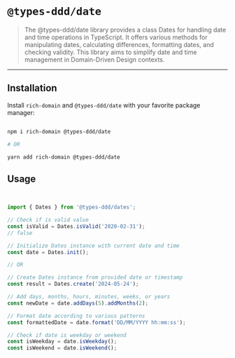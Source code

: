 # `@types-ddd/date`

> The @types-ddd/date library provides a class Dates for handling date and time operations in TypeScript. It offers various methods for manipulating dates, calculating differences, formatting dates, and checking validity. This library aims to simplify date and time management in Domain-Driven Design contexts.

---

## Installation

Install `rich-domain` and `@types-ddd/date` with your favorite package manager:

```sh

npm i rich-domain @types-ddd/date

# OR

yarn add rich-domain @types-ddd/date

```
 ## Usage

 ```ts


import { Dates } from '@types-ddd/dates';

// Check if is valid value
const isValid = Dates.isValid('2020-02-31');
// false

// Initialize Dates instance with current date and time
const date = Dates.init();

// OR

// Create Dates instance from provided date or timestamp
const result = Dates.create('2024-05-24');

// Add days, months, hours, minutes, weeks, or years
const newDate = date.addDays(5).addMonths(2);

// Format date according to various patterns
const formattedDate = date.format('DD/MM/YYYY hh:mm:ss');

// Check if date is weekday or weekend
const isWeekday = date.isWeekday();
const isWeekend = date.isWeekend();

 ```
